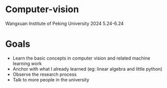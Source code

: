 # Computer-vision
Wangxuan Institute of Peking University 2024 5.24-6.24

# Goals
- Learn the basic concepts in computer vision and related machine learning work
- Anchor with what I already learned (eg: linear algebra and little python)
- Observe the research process
- Talk to more people in the university
